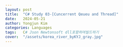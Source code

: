 ```yaml
---
layout: post
title:  "C# Study 03-[Cuncerrent Qeueu and Thread]"
date:   2024-05-21
author: Yongjun Kim
categories: Languages
tags:	C# Json Newtonsoft dll포함하여빌드하기
cover:  "/assets/korea_river_byKYJ_gray.jpg"
---
```


